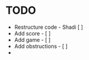 # TODO
- Restructure code - Shadi [ ]
- Add score - [ ]
- Add game - [ ]
- Add obstructions - [ ]
-
